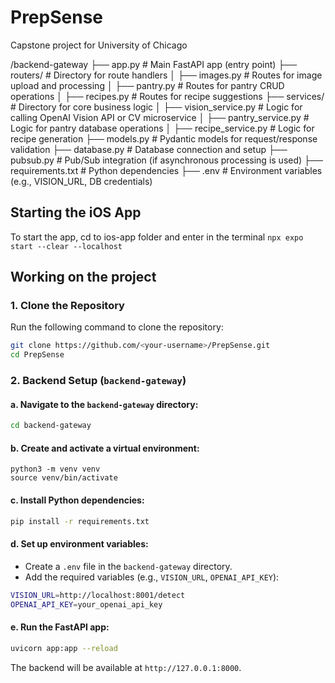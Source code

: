 # PrepSense
Capstone project for University of Chicago 

/backend-gateway
    ├── app.py                # Main FastAPI app (entry point)
    ├── routers/              # Directory for route handlers
    │   ├── images.py         # Routes for image upload and processing
    │   ├── pantry.py         # Routes for pantry CRUD operations
    │   ├── recipes.py        # Routes for recipe suggestions
    ├── services/             # Directory for core business logic
    │   ├── vision_service.py # Logic for calling OpenAI Vision API or CV microservice
    │   ├── pantry_service.py # Logic for pantry database operations
    │   ├── recipe_service.py # Logic for recipe generation
    ├── models.py             # Pydantic models for request/response validation
    ├── database.py           # Database connection and setup
    ├── pubsub.py             # Pub/Sub integration (if asynchronous processing is used)
    ├── requirements.txt      # Python dependencies
    ├── .env                  # Environment variables (e.g., VISION_URL, DB credentials)


## Starting the iOS App
To start the app, cd to ios-app folder and enter in the terminal `npx expo start --clear --localhost`

## Working on the project

### 1. Clone the Repository
Run the following command to clone the repository:
```bash
git clone https://github.com/<your-username>/PrepSense.git
cd PrepSense
```
### 2. Backend Setup (`backend-gateway`)

#### a. Navigate to the `backend-gateway` directory:
```bash
cd backend-gateway
```

#### b. Create and activate a virtual environment:
```ash
python3 -m venv venv
source venv/bin/activate
```

#### c. Install Python dependencies:
```bash
pip install -r requirements.txt
```

#### d. Set up environment variables:
- Create a `.env` file in the `backend-gateway` directory.
- Add the required variables (e.g., `VISION_URL`, `OPENAI_API_KEY`):
```bash
VISION_URL=http://localhost:8001/detect
OPENAI_API_KEY=your_openai_api_key
```

#### e. Run the FastAPI app:
```bash
uvicorn app:app --reload
```

The backend will be available at `http://127.0.0.1:8000`.


